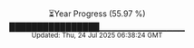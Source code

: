 <p align="center">
⏳Year Progress (55.97 %) <br>
████████████████▁▁▁▁▁▁▁▁▁▁▁▁▁▁ <br>
<sub>Updated: Thu, 24 Jul 2025 06:38:24 GMT</sub>
</p>

